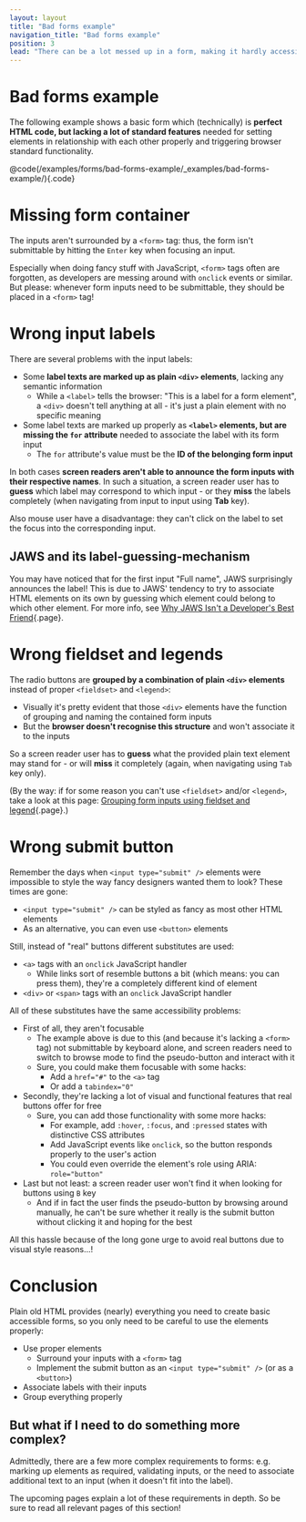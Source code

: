 ```yaml
---
layout: layout
title: "Bad forms example"
navigation_title: "Bad forms example"
position: 3
lead: "There can be a lot messed up in a form, making it hardly accessible in many ways. The most common ones are shown here."
---
```


# Bad forms example

The following example shows a basic form which (technically) is **perfect HTML code, but lacking a lot of standard features** needed for setting elements in relationship with each other properly and triggering browser standard functionality.

@code(/examples/forms/bad-forms-example/_examples/bad-forms-example/){.code}

# Missing form container

The inputs aren't surrounded by a `<form>` tag: thus, the form isn't submittable by hitting the `Enter` key when focusing an input.

Especially when doing fancy stuff with JavaScript, `<form>` tags often are forgotten, as developers are messing around with `onclick` events or similar. But please: whenever form inputs need to be submittable, they should be placed in a `<form>` tag!

# Wrong input labels

There are several problems with the input labels:

- Some **label texts are marked up as plain `<div>` elements**, lacking any semantic information
    - While a `<label>` tells the browser: "This is a label for a form element", a `<div>` doesn't tell anything at all - it's just a plain element with no specific meaning
- Some label texts are marked up properly as **`<label>` elements, but are missing the `for` attribute** needed to associate the label with its form input
    - The `for` attribute's value must be the **ID of the belonging form input**

In both cases **screen readers aren't able to announce the form inputs with their respective names**. In such a situation, a screen reader user has to **guess** which label may correspond to which input - or they **miss** the labels completely (when navigating from input to input using **Tab** key).

Also mouse user have a disadvantage: they can't click on the label to set the focus into the corresponding input.

## JAWS and its label-guessing-mechanism

You may have noticed that for the first input "Full name", JAWS surprisingly announces the label! This is due to JAWS' tendency to try to associate HTML elements on its own by guessing which element could belong to which other element. For more info, see [Why JAWS Isn't a Developer's Best Friend](/knowledge/desktop-screen-readers/why-jaws-isnt-a-developers-best-friend){.page}.

# Wrong fieldset and legends

The radio buttons are **grouped by a combination of plain `<div>` elements** instead of proper `<fieldset>` and `<legend>`:

- Visually it's pretty evident that those `<div>` elements have the function of grouping and naming the contained form inputs
- But the **browser doesn't recognise this structure** and won't associate it to the inputs

So a screen reader user has to **guess** what the provided plain text element may stand for - or will **miss** it completely (again, when navigating using `Tab` key only).

(By the way: if for some reason you can't use `<fieldset>` and/or `<legend>`, take a look at this page: [Grouping form inputs using fieldset and legend](/examples/forms/grouping-form-inputs-using-fieldset-and-legend){.page}.)

# Wrong submit button

Remember the days when `<input type="submit" />` elements were impossible to style the way fancy designers wanted them to look? These times are gone:

- `<input type="submit" />` can be styled as fancy as most other HTML elements
- As an alternative, you can even use `<button>` elements

Still, instead of "real" buttons different substitutes are used:

- `<a>` tags with an `onclick` JavaScript handler
    - While links sort of resemble buttons a bit (which means: you can press them), they're a completely different kind of element
- `<div>` or `<span>` tags with an `onclick` JavaScript handler

All of these substitutes have the same accessibility problems:

- First of all, they aren't focusable
    - The example above is due to this (and because it's lacking a `<form>` tag) not submittable by keyboard alone, and screen readers need to switch to browse mode to find the pseudo-button and interact with it
    - Sure, you could make them focusable with some hacks:
        - Add a `href="#"` to the `<a>` tag
        - Or add a `tabindex="0"`
- Secondly, they're lacking a lot of visual and functional features that real buttons offer for free
    - Sure, you can add those functionality with some more hacks:
        - For example, add `:hover`, `:focus`, and `:pressed` states with distinctive CSS attributes
        - Add JavaScript events like `onclick`, so the button responds properly to the user's action
        - You could even override the element's role using ARIA: `role="button"`
- Last but not least: a screen reader user won't find it when looking for buttons using `B` key
    - And if in fact the user finds the pseudo-button by browsing around manually, he can't be sure whether it really is the submit button without clicking it and hoping for the best

All this hassle because of the long gone urge to avoid real buttons due to visual style reasons...!

# Conclusion

Plain old HTML provides (nearly) everything you need to create basic accessible forms, so you only need to be careful to use the elements properly:

- Use proper elements
    - Surround your inputs with a `<form>` tag
    - Implement the submit button as an `<input type="submit" />` (or as a `<button>`)
- Associate labels with their inputs
- Group everything properly

## But what if I need to do something more complex?

Admittedly, there are a few more complex requirements to forms: e.g. marking up elements as required, validating inputs, or the need to associate additional text to an input (when it doesn't fit into the label).

The upcoming pages explain a lot of these requirements in depth. So be sure to read all relevant pages of this section!